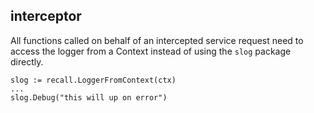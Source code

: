 ## interceptor

All functions called on behalf of an intercepted service request need to access the logger from a Context instead of using the `slog` package directly.

    slog := recall.LoggerFromContext(ctx)
    ...
    slog.Debug("this will up on error")